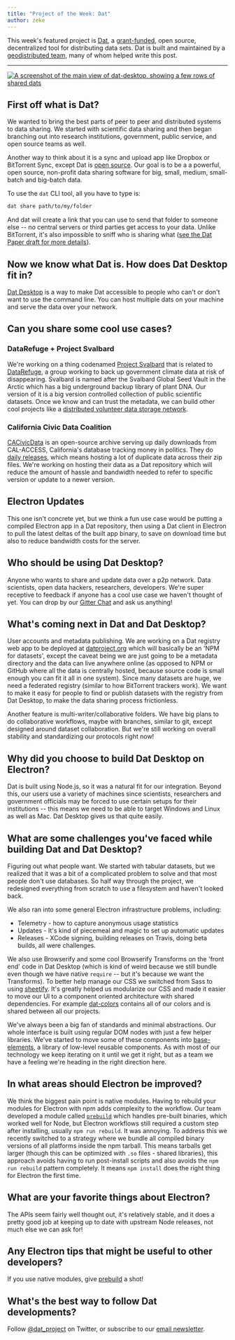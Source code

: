 ```yaml
---
title: "Project of the Week: Dat"
author: zeke
---
```


This week's featured project is [Dat](https://datproject.org/), a
[grant-funded](https://changelog.com/rfc/6), open source, decentralized tool
for distributing data sets. Dat is built and maintained by a
[geodistributed team](https://datproject.org/team), many of whom helped
write this post.

---

[![A screenshot of the main view of dat-desktop, showing a few rows of shared
dats](https://cloud.githubusercontent.com/assets/2289/23175925/dbaee7ec-f815-11e6-80cc-3041203c7842.png)](https://github.com/datproject/dat-desktop)

## First off what is Dat?

We wanted to bring the best parts of peer to peer and distributed systems to data sharing. We started with scientific data sharing and then began branching out into research institutions, government, public service, and open source teams as well.

Another way to think about it is a sync and upload app like Dropbox or BitTorrent Sync, except Dat is [open source](https://github.com/datproject). Our goal is to be a a powerful, open source, non-profit data sharing software for big, small, medium, small-batch and big-batch data.

To use the `dat` CLI tool, all you have to type is:

```sh
dat share path/to/my/folder
```

And dat will create a link that you can use to send that folder to someone else -- no central servers or third parties get access to your data. Unlike BitTorrent, it's also impossible to sniff who is sharing what ([see the Dat Paper draft for more details](https://github.com/datproject/docs/blob/master/papers/dat-paper.md)).

## Now we know what Dat is. How does Dat Desktop fit in?

[Dat Desktop](https://github.com/datproject/dat-desktop) is a way to make Dat accessible to people who can't or don't want to use the command line. You can host multiple dats on your machine and serve the data over your network.

## Can you share some cool use cases?

### DataRefuge + Project Svalbard

We're working on a thing codenamed [Project Svalbard](https://github.com/datproject/svalbard) that is related to [DataRefuge](http://www.ppehlab.org/datarefuge), a group working to back up government climate data at risk of disappearing. Svalbard is named after the Svalbard Global Seed Vault in the Arctic which has a big underground backup library of plant DNA. Our version of it is a big version controlled collection of public scientific datasets. Once we know and can trust the metadata, we can build other cool projects like a [distributed volunteer data storage network](https://github.com/datproject/datasilo/).

### California Civic Data Coalition

[CACivicData](http://www.californiacivicdata.org/) is an open-source archive serving up daily downloads from CAL-ACCESS, California's database tracking money in politics. They do [daily releases](http://calaccess.californiacivicdata.org/downloads/0), which means hosting a lot of duplicate data across their zip files. We're working on hosting their data as a Dat repository which will reduce the amount of hassle and bandwidth needed to refer to specific version or update to a newer version.

## Electron Updates

This one isn't concrete yet, but we think a fun use case would be putting a compiled Electron app in a Dat repository, then using a Dat client in Electron to pull the latest deltas of the built app binary, to save on download time but also to reduce bandwidth costs for the server.

## Who should be using Dat Desktop?

Anyone who wants to share and update data over a p2p network. Data scientists, open data hackers, researchers, developers. We're super receptive to feedback if anyone has a cool use case we haven't thought of yet. You can drop by our [Gitter Chat](https://gitter.im/datproject/discussions) and ask us anything!

## What's coming next in Dat and Dat Desktop?

User accounts and metadata publishing. We are working on a Dat registry web app to be deployed at [datproject.org](https://datproject.org/) which will basically be an 'NPM for datasets', except the caveat being we are just going to be a metadata directory and the data can live anywhere online (as opposed to NPM or GitHub where all the data is centrally hosted, because source code is small enough you can fit it all in one system). Since many datasets are huge, we need a federated registry (similar to how BitTorrent trackers work). We want to make it easy for people to find or publish datasets with the registry from Dat Desktop, to make the data sharing process frictionless.

Another feature is multi-writer/collaborative folders. We have big plans to do collaborative workflows, maybe with branches, similar to git, except designed around dataset collaboration. But we're still working on overall stability and standardizing our protocols right now!

## Why did you choose to build Dat Desktop on Electron?

Dat is built using Node.js, so it was a natural fit for our integration. Beyond this, our users use a variety of machines
since scientists, researchers and government officials may be forced to use certain setups for their institutions -- this means we need to be able to target Windows and Linux as well as Mac. Dat Desktop gives us that quite easily.

## What are some challenges you've faced while building Dat and Dat Desktop?

Figuring out what people want. We started with tabular datasets, but we realized that it was a bit of a complicated problem to solve and that most people don't use databases. So half way through the project, we redesigned everything from scratch to use a filesystem and haven't looked back.

We also ran into some general Electron infrastructure problems, including:

- Telemetry - how to capture anonymous usage statistics
- Updates - It's kind of piecemeal and magic to set up automatic updates
- Releases - XCode signing, building releases on Travis, doing beta builds, all were challenges.

We also use Browserify and some cool Browserify Transforms on the 'front end' code in Dat Desktop (which is kind of weird because we still bundle even though we have native `require` -- but it's because we want the Transforms). To better help manage our CSS we switched from Sass to using [sheetify](https://github.com/stackcss/sheetify). It's greatly helped us modularize our CSS and made it easier to move our UI to a component oriented architecture with shared dependencies. For example [dat-colors](https://github.com/Kriesse/dat-colors) contains all of our colors and is shared between all our projects.

We've always been a big fan of standards and minimal abstractions. Our whole interface is built using regular DOM nodes with just a few helper libraries. We've started to move some of these components into [base-elements](https://base.choo.io), a library of low-level reusable components. As with most of our technology we keep iterating on it until we get it right, but as a team we have a feeling we're heading in the right direction here.

## In what areas should Electron be improved?

We think the biggest pain point is native modules. Having to rebuild your modules for Electron with npm adds complexity to the workflow. Our team developed a module called [`prebuild`](http://npmjs.org/prebuild) which handles pre-built binaries, which worked well for Node, but Electron workflows still required a custom step after installing, usually `npm run rebuild`. It was annoying. To address this we recently switched to a strategy where we bundle all compiled binary versions of all platforms inside the npm tarball. This means tarballs get larger (though this can be optimized with `.so` files - shared libraries), this approach avoids having to run post-install scripts and also avoids the `npm run rebuild` pattern completely. It means `npm install` does the right thing for Electron the first time.

## What are your favorite things about Electron?

The APIs seem fairly well thought out, it's relatively stable, and it does a pretty good job at keeping up to date with upstream Node releases, not much else we can ask for!

## Any Electron tips that might be useful to other developers?

If you use native modules, give [prebuild](https://www.npmjs.com/package/prebuild) a shot!

## What's the best way to follow Dat developments?

Follow [@dat_project](https://twitter.com/dat_project) on Twitter, or
subscribe to our [email newsletter](https://tinyletter.com/datdata).
